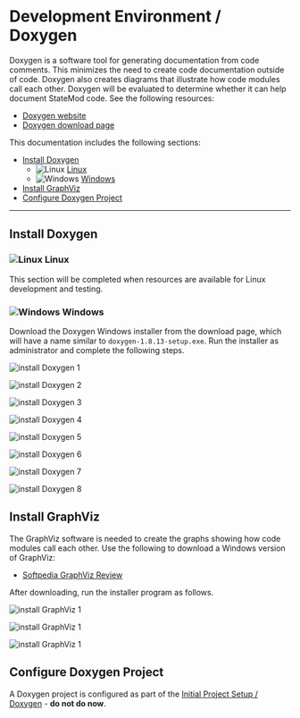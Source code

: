 # Development Environment / Doxygen #

Doxygen is a software tool for generating documentation from code comments.
This minimizes the need to create code documentation outside of code.
Doxygen also creates diagrams that illustrate how code modules call each other.
Doxygen will be evaluated to determine whether it can help document StateMod code.
See the following resources:

* [Doxygen website](http://www.stack.nl/~dimitri/doxygen/)
* [Doxygen download page](http://www.stack.nl/~dimitri/doxygen/download.html)

This documentation includes the following sections:

* [Install Doxygen](#install-doxygen)
	+ ![Linux](../images/linux-32.png) [Linux](#linux)
	+ ![Windows](../images/windows-32.ico) [Windows](#windows)
* [Install GraphViz](#install-graphviz)
* [Configure Doxygen Project](#configure-doxygen-project)

-------------

## Install Doxygen ##

### ![Linux](../images/linux-32.png) Linux ###

This section will be completed when resources are available for Linux development and testing.

### ![Windows](../images/windows-32.ico) Windows ###

Download the Doxygen Windows installer from the download page, which will have a name similar to `doxygen-1.8.13-setup.exe`.
Run the installer as administrator and complete the following steps.

![install Doxygen 1](doxygen-images/install-doxygen-1.png)

![install Doxygen 2](doxygen-images/install-doxygen-2.png)

![install Doxygen 3](doxygen-images/install-doxygen-3.png)

![install Doxygen 4](doxygen-images/install-doxygen-4.png)

![install Doxygen 5](doxygen-images/install-doxygen-5.png)

![install Doxygen 6](doxygen-images/install-doxygen-6.png)

![install Doxygen 7](doxygen-images/install-doxygen-7.png)

![install Doxygen 8](doxygen-images/install-doxygen-8.png)

## Install GraphViz ##

The GraphViz software is needed to create the graphs showing how code modules call each other.
Use the following to download a Windows version of GraphViz:

* [Softpedia GraphViz Review](http://www.softpedia.com/get/Others/Miscellaneous/Graphviz.shtml)

After downloading, run the installer program as follows.

![install GraphViz 1](doxygen-images/install-graphviz-1.png)

![install GraphViz 1](doxygen-images/install-graphviz-2.png)

![install GraphViz 1](doxygen-images/install-graphviz-3.png)

## Configure Doxygen Project ##

A Doxygen project is configured as part of the [Initial Project Setup / Doxygen](../project-init/doc-doxygen/) - **do not do now**.
